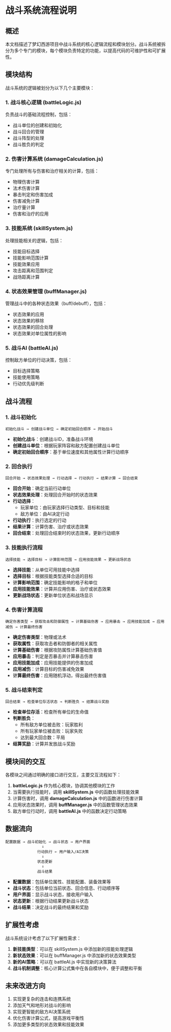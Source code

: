 # 战斗系统流程说明

## 概述

本文档描述了梦幻西游项目中战斗系统的核心逻辑流程和模块划分。战斗系统被拆分为多个专门的模块，每个模块负责特定的功能，以提高代码的可维护性和可扩展性。

## 模块结构

战斗系统的逻辑被划分为以下几个主要模块：

### 1. 战斗核心逻辑 (battleLogic.js)

负责战斗的基础流程控制，包括：
- 战斗单位的创建和初始化
- 战斗回合的管理
- 战斗阵型的处理
- 战斗胜负的判定

### 2. 伤害计算系统 (damageCalculation.js)

专门处理所有与伤害和治疗相关的计算，包括：
- 物理伤害计算
- 法术伤害计算
- 暴击判定和伤害加成
- 伤害减免计算
- 治疗量计算
- 伤害和治疗的应用

### 3. 技能系统 (skillSystem.js)

处理技能相关的逻辑，包括：
- 技能目标选择
- 技能影响范围计算
- 技能效果应用
- 攻击距离和范围判定
- 战场距离计算

### 4. 状态效果管理 (buffManager.js)

管理战斗中的各种状态效果（buff/debuff），包括：
- 状态效果的应用
- 状态效果的移除
- 状态效果的回合处理
- 状态效果对单位属性的影响

### 5. 战斗AI (battleAI.js)

控制敌方单位的行动决策，包括：
- 目标选择策略
- 技能使用策略
- 行动优先级判断

## 战斗流程

### 1. 战斗初始化

```
初始化战斗 → 创建战斗单位 → 确定初始回合顺序 → 开始战斗
```

- **初始化战斗**：创建战斗ID，准备战斗环境
- **创建战斗单位**：根据玩家阵容和敌方配置创建战斗单位
- **确定初始回合顺序**：基于单位速度和其他属性计算行动顺序

### 2. 回合执行

```
回合开始 → 状态效果处理 → 行动选择 → 行动执行 → 结果计算 → 回合结束
```

- **回合开始**：确定当前行动单位
- **状态效果处理**：处理回合开始时的状态效果
- **行动选择**：
  - 玩家单位：由玩家选择行动类型、目标和技能
  - 敌方单位：由AI决定行动
- **行动执行**：执行选定的行动
- **结果计算**：计算伤害、治疗或状态效果
- **回合结束**：处理回合结束时的状态效果，更新行动顺序

### 3. 技能执行流程

```
选择技能 → 选择目标 → 计算影响范围 → 应用技能效果 → 更新战场状态
```

- **选择技能**：从单位可用技能中选择
- **选择目标**：根据技能类型选择合适的目标
- **计算影响范围**：确定技能影响的格子和单位
- **应用技能效果**：计算并应用伤害、治疗或状态效果
- **更新战场状态**：更新单位状态和战场显示

### 4. 伤害计算流程

```
确定伤害类型 → 获取攻击和防御属性 → 计算基础伤害 → 应用暴击 → 应用技能加成 → 应用减伤 → 计算最终伤害
```

- **确定伤害类型**：物理或法术
- **获取属性**：获取攻击者和防御者的相关属性
- **计算基础伤害**：根据攻防属性计算基础伤害值
- **应用暴击**：判定是否暴击并计算暴击伤害
- **应用技能加成**：应用技能提供的伤害加成
- **应用减伤**：计算目标的伤害减免效果
- **计算最终伤害**：应用随机浮动，得出最终伤害值

### 5. 战斗结束判定

```
回合结束 → 检查单位存活状态 → 判断胜负 → 结算战斗奖励
```

- **检查单位存活**：检查所有单位的生命值
- **判断胜负**：
  - 所有敌方单位被击败：玩家胜利
  - 所有玩家单位被击败：玩家失败
  - 达到最大回合数：平局
- **结算奖励**：计算并发放战斗奖励

## 模块间的交互

各模块之间通过明确的接口进行交互，主要交互流程如下：

1. **battleLogic.js** 作为核心模块，协调其他模块的工作
2. 当需要执行技能时，调用 **skillSystem.js** 中的函数处理技能效果
3. 计算伤害时，调用 **damageCalculation.js** 中的函数进行伤害计算
4. 应用状态效果时，调用 **buffManager.js** 中的函数管理状态效果
5. 敌方单位行动时，调用 **battleAI.js** 中的函数决定行动策略

## 数据流向

```
配置数据 → 战斗初始化 → 战斗状态 → 用户界面
                ↓
              行动执行 ← 用户输入/AI决策
                ↓
              状态更新
                ↓
              战斗结果
```

- **配置数据**：包括单位属性、技能配置、装备效果等
- **战斗状态**：包括单位当前状态、回合信息、行动顺序等
- **用户界面**：显示战斗状态，接收用户输入
- **状态更新**：根据行动结果更新战斗状态
- **战斗结果**：决定战斗的最终结果和奖励

## 扩展性考虑

战斗系统设计考虑了以下扩展性需求：

1. **新技能类型**：可以在 skillSystem.js 中添加新的技能处理逻辑
2. **新状态效果**：可以在 buffManager.js 中添加新的状态效果类型
3. **新的AI策略**：可以在 battleAI.js 中实现新的决策算法
4. **战斗机制调整**：核心计算公式集中在各自模块中，便于调整和平衡

## 未来改进方向

1. 实现更复杂的连击和连携系统
2. 添加天气和地形对战斗的影响
3. 实现更智能的敌方AI决策系统
4. 优化伤害计算公式，提高游戏平衡性
5. 添加更多类型的状态效果和技能效果
